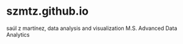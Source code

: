 # szmtz.github.io

saúl z martínez, data analysis and visualization 
M.S. Advanced Data Analytics
 
